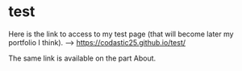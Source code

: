 # test
Here is the link to access to my test page (that will become later my portfolio I think).
--> https://codastic25.github.io/test/

The same link is available on the part About.
